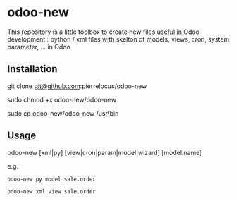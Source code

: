 # odoo-new
This repository is a little toolbox to create new files useful in Odoo development : python / xml files with skelton of models, views, cron, system parameter, ... in Odoo

## Installation

git clone git@github.com:pierrelocus/odoo-new

sudo chmod +x odoo-new/odoo-new

sudo cp odoo-new/odoo-new /usr/bin

## Usage

odoo-new [xml|py] [view|cron|param|model|wizard] [model.name]

e.g.

    odoo-new py model sale.order

    odoo-new xml view sale.order
